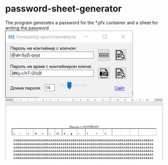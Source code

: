 # password-sheet-generator
The program generates a password for the *.pfx container and a sheet for writing the password
<img src='https://github.com/sergiomarotco/password-sheet-generator/blob/master/Interface.png' />
<img src='https://github.com/sergiomarotco/password-sheet-generator/blob/master/output_example.png' />
